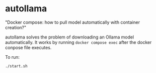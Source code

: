 # autollama

"Docker compose: how to pull model automatically with container creation?"

autollama solves the problem of downloading an Ollama model automatically. It works by running `docker compose exec` after the docker conpose file executes.

To run:

```bash
./start.sh
```